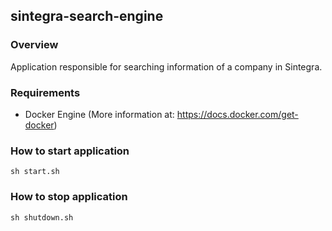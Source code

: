## sintegra-search-engine

### Overview
Application responsible for searching information of a company in Sintegra.

### Requirements
- Docker Engine (More information at: https://docs.docker.com/get-docker)

### How to start application
```sh start.sh```

### How to stop application
```sh shutdown.sh```
